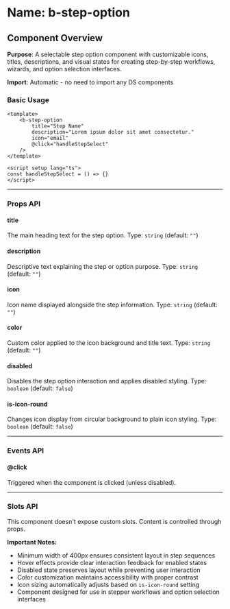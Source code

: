 # Name: b-step-option
## Component Overview

**Purpose**: A selectable step option component with customizable icons, titles, descriptions, and visual states for creating step-by-step workflows, wizards, and option selection interfaces.

**Import**: Automatic - no need to import any DS components

### Basic Usage

```vue
<template>
    <b-step-option
        title="Step Name"
        description="Lorem ipsum dolor sit amet consectetur."
        icon="email"
        @click="handleStepSelect"
    />
</template>

<script setup lang="ts">
const handleStepSelect = () => {}
</script>
```

---

### Props API

#### title
The main heading text for the step option. Type: `string` (default: `""`)

#### description
Descriptive text explaining the step or option purpose. Type: `string` (default: `""`)

#### icon
Icon name displayed alongside the step information. Type: `string` (default: `""`)

#### color
Custom color applied to the icon background and title text. Type: `string` (default: `""`)

#### disabled
Disables the step option interaction and applies disabled styling. Type: `boolean` (default: `false`)

#### is-icon-round
Changes icon display from circular background to plain icon styling. Type: `boolean` (default: `false`)

---

### Events API

#### @click
Triggered when the component is clicked (unless disabled).

---

### Slots API

This component doesn't expose custom slots. Content is controlled through props.

**Important Notes:**
- Minimum width of 400px ensures consistent layout in step sequences
- Hover effects provide clear interaction feedback for enabled states
- Disabled state preserves layout while preventing user interaction
- Color customization maintains accessibility with proper contrast
- Icon sizing automatically adjusts based on `is-icon-round` setting
- Component designed for use in stepper workflows and option selection interfaces